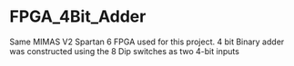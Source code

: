 # FPGA_4Bit_Adder
Same MIMAS V2 Spartan 6 FPGA used for this project. 4 bit Binary adder was constructed using the 8 Dip switches as two 4-bit inputs 
